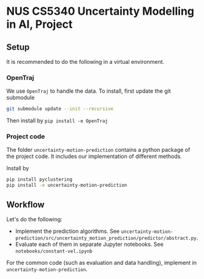 # NUS CS5340 Uncertainty Modelling in AI, Project

## Setup

It is recommended to do the following in a virtual environment.

### OpenTraj

We use `OpenTraj` to handle the data. To install, first update the git submodule

``` sh
git submodule update --init --recursive
```

Then install by `pip install -e OpenTraj`

### Project code

The folder `uncertainty-motion-prediction` contains a python package of the
project code. It includes our implementation of different methods.

Install by
``` sh
pip install pyclustering
pip install -e uncertainty-motion-prediction

```

## Workflow

Let's do the following:

- Implement the prediction algorithms. See `uncertainty-motion-prediction/src/uncertainty_motion_prediction/predictor/abstract.py`.
- Evaluate each of them in separate Jupyter notebooks. See `notebooks/constant-vel.ipynb`

For the common code (such as evaluation and data handling), implement in `uncertainty-motion-prediction`.
